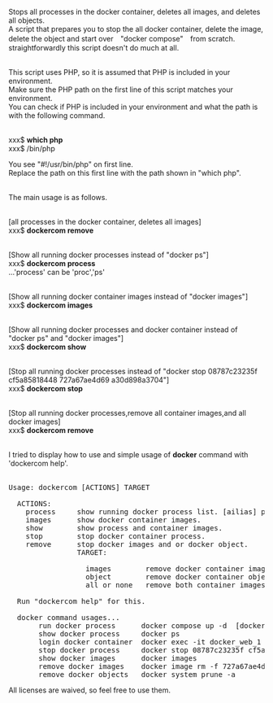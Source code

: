 Stops all processes in the docker container, deletes all images, and deletes all objects.<br>
A script that prepares you to stop the all docker container, delete the image, delete the object and start over　"docker compose"　from scratch.<br>
straightforwardly this script doesn't do much at all.<br><br>

This script uses PHP, so it is assumed that PHP is included in your environment.<br>
Make sure the PHP path on the first line of this script matches your environment.<br>
You can check if PHP is included in your environment and what the path is with the following command.<br><br>

xxx$ <b>which php</b><br>
xxx$ /bin/php

You see "#!/usr/bin/php" on first line.<br>
Replace the path on this first line with the path shown in "which php".<br><br>

The main usage is as follows.<br><br>

[all processes in the docker container, deletes all images]<br>
xxx$ <b>dockercom remove</b><br><br>

[Show all running docker processes instead of "docker ps"]<br>
xxx$ <b>dockercom process</b><br>
...'process' can be 'proc','ps'<br><br>

[Show all running docker container images instead of "docker images"]<br>
xxx$ <b>dockercom images</b><br><br>

[Show all running docker processes and docker container instead of "docker ps" and "docker images"]<br>
xxx$ <b>dockercom show</b><br><br>

[Stop all running docker processes instead of "docker stop 08787c23235f cf5a85818448 727a67ae4d69 a30d898a3704"]<br>
xxx$ <b>dockercom stop</b><br><br>

[Stop all running docker processes,remove all container images,and all docker images]<br>
xxx$ <b>dockercom remove</b><br><br>

I tried to display how to use and simple usage of <b>docker</b> command with 'dockercom help'.<br><br>
<pre>Usage:	dockercom [ACTIONS] TARGET<br>
  ACTIONS:
    process     show running docker process list. [ailias] proc,ps
    images      show docker container images.
    show        show process and container images.
    stop        stop docker container process.
    remove      stop docker images and or docker object.
                TARGET:<br>
                  images        remove docker container images.
                  object        remove docker container object.
                  all or none   remove both container images and container object.

  Run "dockercom help" for this.

  docker command usages...
       run docker process      docker compose up -d  [docker-compose up -d --build]
       show docker process     docker ps
       login docker container  docker exec -it docker_web_1 bash
       stop docker process     docker stop 08787c23235f cf5a85818448
       show docker images      docker images
       remove docker images    docker image rm -f 727a67ae4d69 a30d898a3704
       remove docker objects   docker system prune -a</pre>

All licenses are waived, so feel free to use them.
